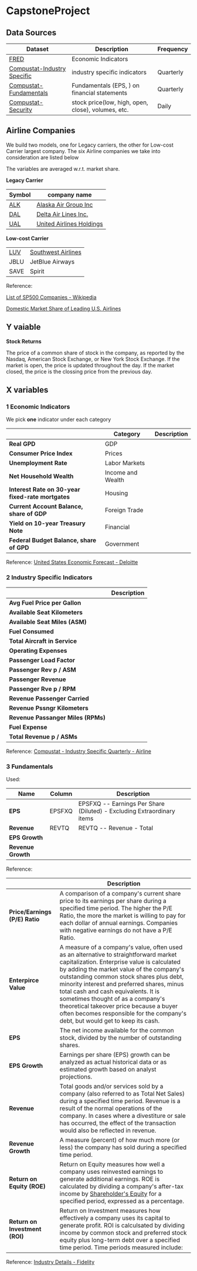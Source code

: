 # CapstoneProject

## Data Sources

| Dataset                                                      | Description                                        | Frequency |
| ------------------------------------------------------------ | -------------------------------------------------- | --------- |
| [FRED](https://fred.stlouisfed.org)                          | Economic Indicators                                |           |
| [Compustat-Industry Specific](https://wrds-web.wharton.upenn.edu/wrds/ds/compd/industry/quarterly.cfm?navId=83) | industry specific indicators                       | Quarterly |
| [Compustat-Fundamentals](https://wrds-web.wharton.upenn.edu/wrds/ds/compd/fundq/index.cfm?navId=83) | Fundamentals (EPS, ) on financial statements       | Quarterly |
| [Compustat-Security](https://wrds-web.wharton.upenn.edu/wrds/ds/compd/secd/index.cfm?navId=83) | stock price(low, high, open, close), volumes, etc. | Daily     |





## Airline Companies

We build two models, one for Legacy carriers, the other for Low-cost Carrier largest company. The six Airline companies we take into consideration are listed below

The variables are averaged w.r.t. market share.

**Legacy Carrier**

| Symbol                                     | company name                                                 |
| ------------------------------------------ | ------------------------------------------------------------ |
| [ALK](https://www.nyse.com/quote/XNYS:ALK) | [Alaska Air Group Inc](https://en.wikipedia.org/wiki/Alaska_Air_Group_Inc) |
| [DAL](https://www.nyse.com/quote/XNYS:DAL) | [Delta Air Lines Inc.](https://en.wikipedia.org/wiki/Delta_Air_Lines_Inc.) |
| [UAL](http://www.nasdaq.com/symbol/ual)    | [United Airlines Holdings](https://en.wikipedia.org/wiki/United_Airlines_Holdings) |

**Low-cost Carrier**

|                                            |                                                              |
| ------------------------------------------ | ------------------------------------------------------------ |
| [LUV](https://www.nyse.com/quote/XNYS:LUV) | [Southwest Airlines](https://en.wikipedia.org/wiki/Southwest_Airlines) |
| JBLU                                       | JetBlue Airways                                              |
| SAVE                                       | Spirit                                                       |

Reference: 

[List of SP500 Companies - Wikipedia](https://en.wikipedia.org/wiki/List_of_S%26P_500_companies)

[Domestic Market Share of Leading U.S. Airlines](https://www.statista.com/statistics/250577/domestic-market-share-of-leading-us-airlines/) 



## Y vaiable

**Stock Returns** 

The price of a common share of stock in the company, as reported by the Nasdaq, American Stock Exchange, or New York Stock Exchange. If the market is open, the price is updated throughout the day. If the market closed, the price is the clossing price from the previous day.





## X variables

### 1 Economic Indicators

We pick **one** indicator under each category

|                                                   | Category          | Description |
| ------------------------------------------------- | ----------------- | ----------- |
| **Real GPD**                                      | GDP               |             |
| **Consumer Price Index**                          | Prices            |             |
| **Unemployment Rate**                             | Labor Markets     |             |
| **Net Household Wealth**                          | Income and Wealth |             |
| **Interest Rate on 30-year fixed-rate mortgates** | Housing           |             |
| **Current Account Balance, share of GDP**         | Foreign Trade     |             |
| **Yield on 10-year Treasury Note**                | Financial         |             |
| **Federal  Budget Balance, share of GPD**         | Government        |             |

Reference: [United States Economic Forecast - Deloitte](https://www2.deloitte.com/us/en/insights/economy/us-economic-forecast/united-states-outlook-analysis.html)



### 2 Industry Specific Indicators

|                                    | Description |
| ---------------------------------- | ----------- |
| **Avg Fuel Price per Gallon**      |             |
| **Available Seat Kilometers**      |             |
| **Available Seat Miles (ASM)**     |             |
| **Fuel Consumed**                  |             |
| **Total Aircraft in Service**      |             |
| **Operating Expenses**             |             |
| **Passenger Load Factor**          |             |
| **Passenger Rev p / ASM**          |             |
| **Passenger Revenue**              |             |
| **Passenger Rve p  / RPM**         |             |
| **Revenue Passenger Carried**      |             |
| **Revenue Pssngr Kilometers**      |             |
| **Revenue Passanger Miles (RPMs)** |             |
| **Fuel Expense**                   |             |
| **Total Revenue p / ASMs**         |             |

Reference: [Compustat - Industry Specific Quarterly - Airline]()



### 3 Fundamentals

Used:

| Name               | Column | Description                                                  |
| ------------------ | ------ | ------------------------------------------------------------ |
| **EPS**            | EPSFXQ | EPSFXQ -- Earnings Per Share (Diluted) - Excluding Extraordinary items |
| **Revenue**        | REVTQ  | REVTQ -- Revenue - Total                                     |
| **EPS Growth**     |        |                                                              |
| **Revenue Growth** |        |                                                              |



Reference:

|                                | Description                                                  |
| ------------------------------ | ------------------------------------------------------------ |
| **Price/Earnings (P/E) Ratio** | A comparison of a company's current share price to its earnings per share during a specified time period. The higher the P/E Ratio, the more the market is willing to pay for each dollar of annual earnings. Companies with negative earnings do not have a P/E Ratio. |
| **Enterpirce Value**           | A measure of a company's value, often used as an alternative to straightforward market capitalization. Enterprise value is calculated by adding the market value of the company's outstanding common stock shares plus debt, minority interest and preferred shares, minus total cash and cash equivalents. It is sometimes thought of as a company's theoretical takeover price because a buyer often becomes responsible for the company's debt, but would get to keep its cash. |
| **EPS**                        | The net income available for the common stock, divided by the number of outstanding shares. |
| **EPS Growth**                 | Earnings per share (EPS) growth can be analyzed as actual historical data or as estimated growth based on analyst projections. |
| **Revenue**                    | Total goods and/or services sold by a company (also referred to as Total Net Sales) during a specified time period. Revenue is a result of the normal operations of the company. In cases where a divestiture or sale has occurred, the effect of the transaction would also be reflected in revenue. |
| **Revenue Growth**             | A measure (percent) of how much more (or less) the company has sold during a specified time period. |
| **Return on Equity (ROE)**     | Return on Equity measures how well a company uses reinvested earnings to generate additional earnings. ROE is calculated by dividing a company's after-tax income by [Shareholder's Equity](https://www.fidelity.com//webcontent/ap010098-etf-content/19.10.0/help/research/learn_er_glossary_4.shtml#shareholdersequity) for a specified period, expressed as a percentage. |
| **Return on Investment (ROI)** | Return on Investment measures how effectively a company uses its capital to generate profit. ROI is calculsated by dividing income by common stock and preferred stock equity plus long-term debt over a specified time period. Time periods measured include: |

Reference: [Industry Details - Fidelity]( https://eresearch.fidelity.com/eresearch/markets_sectors/sectors/industries.jhtml?tab=learn&industry=203020)




